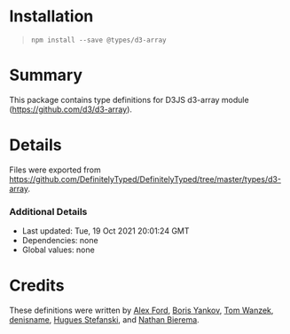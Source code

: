 # Installation
> `npm install --save @types/d3-array`

# Summary
This package contains type definitions for D3JS d3-array module (https://github.com/d3/d3-array).

# Details
Files were exported from https://github.com/DefinitelyTyped/DefinitelyTyped/tree/master/types/d3-array.

### Additional Details
 * Last updated: Tue, 19 Oct 2021 20:01:24 GMT
 * Dependencies: none
 * Global values: none

# Credits
These definitions were written by [Alex Ford](https://github.com/gustavderdrache), [Boris Yankov](https://github.com/borisyankov), [Tom Wanzek](https://github.com/tomwanzek), [denisname](https://github.com/denisname), [Hugues Stefanski](https://github.com/ledragon), and [Nathan Bierema](https://github.com/Methuselah96).
